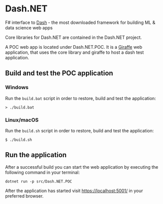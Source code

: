 # Dash.NET

F# interface to [Dash](https://plotly.com/dash/) - the most downloaded framework for building ML &amp; data science web apps

Core libraries for Dash.NET are contained in the Dash.NET project. 

A POC web app is located under Dash.NET.POC. It is a [Giraffe](https://github.com/giraffe-fsharp/Giraffe) web application, that uses the core library and giraffe to host a dash test application.

## Build and test the POC application

### Windows

Run the `build.bat` script in order to restore, build and test the application:

```
> ./build.bat
```

### Linux/macOS

Run the `build.sh` script in order to restore, build and test the application:

```
$ ./build.sh
```

## Run the application

After a successful build you can start the web application by executing the following command in your terminal:

```
dotnet run -p src/Dash.NET.POC
```

After the application has started visit [https://localhost:5001/](https://localhost:5001/) in your preferred browser.